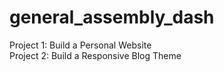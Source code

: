 # general_assembly_dash

Project 1: Build a Personal Website <br>
Project 2: Build a Responsive Blog Theme
